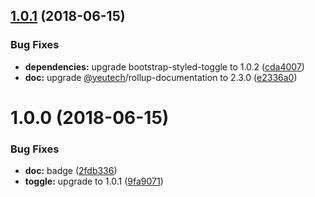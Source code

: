 ## [1.0.1](https://module.kopaxgroup.com/bootstrap-styled/bootstrap-styled-saga/compare/v1.0.0...v1.0.1) (2018-06-15)


### Bug Fixes

* **dependencies:** upgrade bootstrap-styled-toggle to 1.0.2 ([cda4007](https://module.kopaxgroup.com/bootstrap-styled/bootstrap-styled-saga/commit/cda4007))
* **doc:** upgrade [@yeutech](https://module.kopaxgroup.com/yeutech)/rollup-documentation to 2.3.0 ([e2336a0](https://module.kopaxgroup.com/bootstrap-styled/bootstrap-styled-saga/commit/e2336a0))

# 1.0.0 (2018-06-15)


### Bug Fixes

* **doc:** badge ([2fdb336](https://module.kopaxgroup.com/bootstrap-styled/bootstrap-styled-saga/commit/2fdb336))
* **toggle:** upgrade to 1.0.1 ([9fa9071](https://module.kopaxgroup.com/bootstrap-styled/bootstrap-styled-saga/commit/9fa9071))
